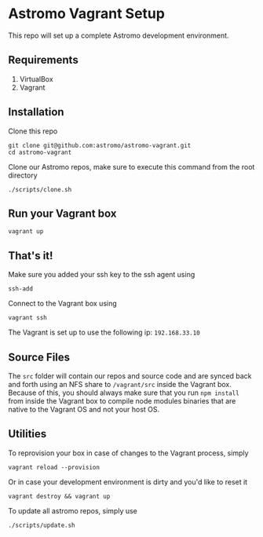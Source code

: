 # Astromo Vagrant Setup

This repo will set up a complete Astromo development environment.

## Requirements

1. VirtualBox
2. Vagrant

## Installation
Clone this repo

```
git clone git@github.com:astromo/astromo-vagrant.git
cd astromo-vagrant
```

Clone our Astromo repos, make sure to execute this command from the root directory

```
./scripts/clone.sh
```

## Run your Vagrant box

`vagrant up`

## That's it!

Make sure you added your ssh key to the ssh agent using

`ssh-add`

Connect to the Vagrant box using

`vagrant ssh`

The Vagrant is set up to use the following ip: `192.168.33.10`

## Source Files
The `src` folder will contain our repos and source code and are synced back and forth using an NFS share to `/vagrant/src` inside the Vagrant box.
Because of this, you should always make sure that you run `npm install` from inside the Vagrant box to compile node modules binaries that are native to the Vagrant OS and not your host OS.

## Utilities

To reprovision your box in case of changes to the Vagrant process, simply

```
vagrant reload --provision
```

Or in case your development environment is dirty and you'd like to reset it

```
vagrant destroy && vagrant up
```

To update all astromo repos, simply use

```
./scripts/update.sh
```
